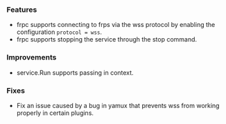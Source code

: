 ### Features

* frpc supports connecting to frps via the wss protocol by enabling the configuration `protocol = wss`.
* frpc supports stopping the service through the stop command.

### Improvements

* service.Run supports passing in context.

### Fixes

* Fix an issue caused by a bug in yamux that prevents wss from working properly in certain plugins.
